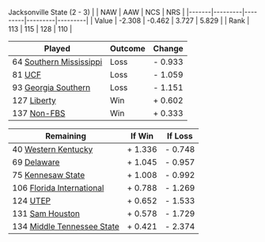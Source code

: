 Jacksonville State (2 - 3)
|       |   NAW   |   AAW   |   NCS   |   NRS   |
|-------|---------|---------|---------|---------|
| Value |  -2.308 |  -0.462 |   3.727 |   5.829 |
| Rank  |     113 |     115 |     128 |     110 |

| Played                    | Outcome    |  Change  |
|---------------------------|------------|----------|
|  64 [Southern Mississippi  ](SouthernMississippi.md)| Loss       | -  0.933 |
|  81 [UCF                   ](UCF.md)| Loss       | -  1.059 |
|  93 [Georgia Southern      ](GeorgiaSouthern.md)| Loss       | -  1.151 |
| 127 [Liberty               ](Liberty.md)| Win        | +  0.602 |
| 137 [Non-FBS               ](NonFBS.md)| Win        | +  0.333 |

| Remaining                 |  If Win  |  If Loss |
|---------------------------|----------|----------|
|  40 [Western Kentucky      ](WesternKentucky.md)| +  1.336 | -  0.748 |
|  69 [Delaware              ](Delaware.md)| +  1.045 | -  0.957 |
|  75 [Kennesaw State        ](KennesawState.md)| +  1.008 | -  0.992 |
| 106 [Florida International ](FloridaInternational.md)| +  0.788 | -  1.269 |
| 124 [UTEP                  ](UTEP.md)| +  0.652 | -  1.533 |
| 131 [Sam Houston           ](SamHouston.md)| +  0.578 | -  1.729 |
| 134 [Middle Tennessee State](MiddleTennesseeState.md)| +  0.421 | -  2.374 |

